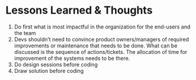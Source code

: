 # Lessons Learned & Thoughts

1. Do first what is most impactful in the organization for the end-users and the team
2. Devs shouldn’t need to convince product owners/managers of required improvements or maintenance that needs to be done. What can be discussed is the sequence of actions/tickets. The allocation of time for improvement of the systems needs to be there.
3. Do design sessions before coding
4. Draw solution before coding 




